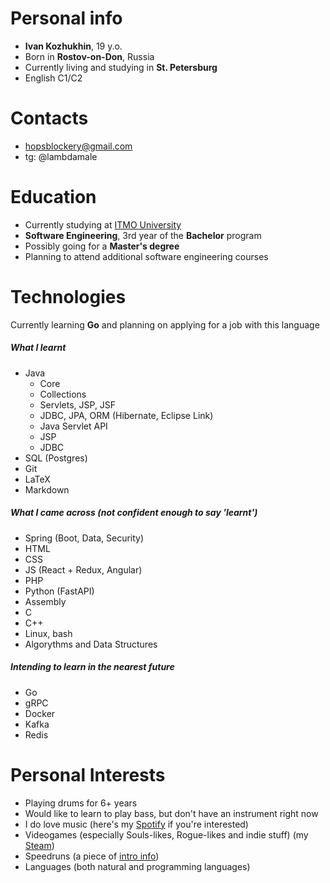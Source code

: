# Personal info #
- **Ivan Kozhukhin**, 19 y.o.
- Born in **Rostov-on-Don**, Russia
- Currently living and studying in **St. Petersburg**
- English C1/C2

# Contacts #
- hopsblockery@gmail.com
- tg: @lambdamale

# Education #
- Currently studying at [ITMO University](https://en.itmo.ru/)
- **Software Engineering**, 3rd year of the **Bachelor** program
- Possibly going for a **Master's degree**
- Planning to attend additional software engineering courses

# Technologies
Currently learning **Go** and planning on applying for a job with this language
##### What I learnt
- Java
	- Core
	- Collections
	- Servlets, JSP, JSF
	- JDBC, JPA, ORM (Hibernate, Eclipse Link)
	- Java Servlet API
	- JSP
	- JDBC
- SQL (Postgres)
- Git
- LaTeX
- Markdown
##### What I came across (not confident enough to say 'learnt')
- Spring (Boot, Data, Security)
- HTML
- CSS
- JS (React + Redux, Angular)
- PHP
- Python (FastAPI)
- Assembly
- C
- C++
- Linux, bash
- Algorythms and Data Structures
##### Intending to learn in the nearest future
- Go
- gRPC
- Docker
- Kafka
- Redis

# Personal Interests #
- Playing drums for 6+ years
- Would like to learn to play bass, but don't have an instrument right now
- I do love music (here's my [Spotify](https://open.spotify.com/user/31w5lxhoc74odz4fcialhynd2dom?si=4ad4a796de8e47ad) if you're interested)
- Videogames (especially Souls-likes, Rogue-likes and indie stuff) (my [Steam](https://steamcommunity.com/id/oleg_egorovich/))
- Speedruns (a piece of [intro info](https://www.speedrun.com/about))
- Languages (both natural and programming languages)
